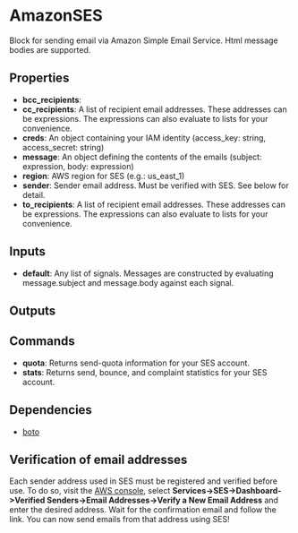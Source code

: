 AmazonSES
=========
Block for sending email via Amazon Simple Email Service.  Html message bodies are supported.

Properties
----------
- **bcc_recipients**: 
- **cc_recipients**: A list of recipient email addresses. These addresses can be expressions. The expressions can also evaluate to lists for your convenience.
- **creds**: An object containing your IAM identity (access_key: string, access_secret: string)
- **message**: An object defining the contents of the emails (subject: expression, body: expression)
- **region**: AWS region for SES (e.g.: us_east_1)
- **sender**: Sender email address. Must be verified with SES. See below for detail.
- **to_recipients**: A list of recipient email addresses. These addresses can be expressions. The expressions can also evaluate to lists for your convenience.

Inputs
------
- **default**: Any list of signals.  Messages are constructed by evaluating message.subject and message.body against each signal.

Outputs
-------

Commands
--------
- **quota**: Returns send-quota information for your SES account.
- **stats**: Returns send, bounce, and complaint statistics for your SES account.

Dependencies
------------
-   [boto](https://pypi.python.org/pypi/boto/)

Verification of email addresses
-------------------------------
Each sender address used in SES must be registered and verified before use. To do so, visit the [AWS console](console.aws.amazon.com), select **Services->SES->Dashboard->Verified Senders->Email Addresses->Verify a New Email Address** and enter the desired address. Wait for the confirmation email and follow the link. You can now send emails from that address using SES!


